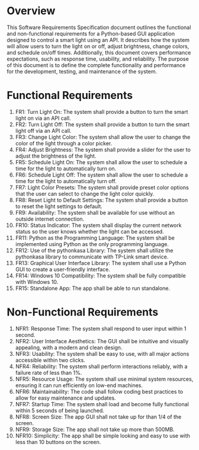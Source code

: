 # Overview
This Software Requirements Specification document outlines the functional and non-functional requirements for a Python-based GUI application designed to control a smart light using an API. It describes how the system will allow users to turn the light on or off, adjust brightness, change colors, and schedule on/off times. Additionally, this document covers performance expectations, such as response time, usability, and reliability. The purpose of this document is to define the complete functionality and performance for the development, testing, and maintenance of the system.
# Functional Requirements
1. FR1: Turn Light On: The system shall provide a button to turn the smart light on via an API call.
2. FR2: Turn Light Off: The system shall provide a button to turn the smart light off via an API call.
3. FR3: Change Light Color: The system shall allow the user to change the color of the light through a color picker.
4. FR4: Adjust Brightness: The system shall provide a slider for the user to adjust the brightness of the light.
5. FR5: Schedule Light On: The system shall allow the user to schedule a time for the light to automatically turn on.
6. FR6: Schedule Light Off: The system shall allow the user to schedule a time for the light to automatically turn off.
7. FR7: Light Color Presets: The system shall provide preset color options that the user can select to change the light color quickly.
8. FR8: Reset Light to Default Settings: The system shall provide a button to reset the light settings to default.
9. FR9: Availability: The system shall be available for use without an outside internet connection.
10. FR10: Status Indicator: The system shall display the current network status so the user knows whether the light can be accessed.
11. FR11: Python as the Programming Language: The system shall be implemented using Python as the only programming language.
12. FR12: Use of the pythonkasa Library: The system shall utilize the pythonkasa library to communicate with TP-Link smart device.
13. FR13: Graphical User Interface Library: The system shall use a Python GUI to create a user-friendly interface.
14. FR14: Windows 10 Compatibility: The system shall be fully compatible with Windows 10.
15. FR15: Standalone App: The app shall be able to run standalone.

# Non-Functional Requirements
1. NFR1: Response Time: The system shall respond to user input within 1 second.
2. NFR2: User Interface Aesthetics: The GUI shall be intuitive and visually appealing, with a modern and clean design.
3. NFR3: Usability: The system shall be easy to use, with all major actions accessible within two clicks.
4. NFR4: Reliability: The system shall perform interactions reliably, with a failure rate of less than 1%.
5. NFR5: Resource Usage: The system shall use minimal system resources, ensuring it can run efficiently on low-end machines.
6. NFR6: Maintainability: The code shall follow coding best practices to allow for easy maintenance and updates.
7. NFR7: Startup Time: The system shall load and become fully functional within 5 seconds of being launched.
8. NFR8: Screen Size: The app GUI shall not take up for than 1/4 of the screen.
9. NFR9: Storage Size: The app shall not take up more than 500MB.
10. NFR10: Simplicity: The app shall be simple looking and easy to use with less than 10 buttons on the screen.
